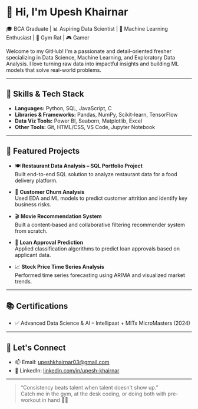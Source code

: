 # 👋 Hi, I'm Upesh Khairnar

🎓 BCA Graduate | 📊 Aspiring Data Scientist | 🤖 Machine Learning Enthusiast | 💪 Gym Rat | 🎮 Gamer

Welcome to my GitHub! 
I'm a passionate and detail-oriented fresher specializing in Data Science, Machine Learning, and Exploratory Data Analysis. 
I love turning raw data into impactful insights and building ML models that solve real-world problems.

---

## 🚀 Skills & Tech Stack

- **Languages:** Python, SQL, JavaScript, C
- **Libraries & Frameworks:** Pandas, NumPy, Scikit-learn, TensorFlow
- **Data Viz Tools:** Power BI, Seaborn, Matplotlib, Excel
- **Other Tools:** Git, HTML/CSS, VS Code, Jupyter Notebook

---

## 📌 Featured Projects

- 🍽️ **Restaurant Data Analysis – SQL Portfolio Project**                                                                                                                               
  Built end-to-end SQL solution to analyze restaurant data for a food delivery platform.  

- 🧠 **Customer Churn Analysis**  
  Used EDA and ML models to predict customer attrition and identify key business risks.

- 🎬 **Movie Recommendation System**  
  Built a content-based and collaborative filtering recommender system from scratch.

- 🏦 **Loan Approval Prediction**  
  Applied classification algorithms to predict loan approvals based on applicant data.

- 📈 **Stock Price Time Series Analysis**  
  Performed time series forecasting using ARIMA and visualized market trends.

---

## 📚 Certifications

- ✅ Advanced Data Science & AI – Intellipaat + MITx MicroMasters (2024)

---

## 🔗 Let's Connect

- 📫 Email: [upeshkhairnar03@gmail.com](mailto:upeshkhairnar03@gmail.com)
- 💼 LinkedIn: [linkedin.com/in/upesh-khairnar](https://linkedin.com/in/upesh-khairnar)

---

> “Consistency beats talent when talent doesn't show up.”  
> Catch me in the gym, at the desk coding, or doing both with pre-workout in hand 💪🧠

